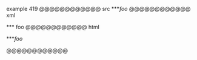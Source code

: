 example 419
@@@@@@@@@@@@ src
****foo*
@@@@@@@@@@@@ xml
<?xml version="1.0" encoding="UTF-8"?>
<!DOCTYPE document SYSTEM "CommonMark.dtd">
<document xmlns="http://commonmark.org/xml/1.0">
  <paragraph>
    <text>***</text>
    <emph>
      <text>foo</text>
    </emph>
  </paragraph>
</document>
@@@@@@@@@@@@ html
<p>***<em>foo</em></p>
@@@@@@@@@@@@
